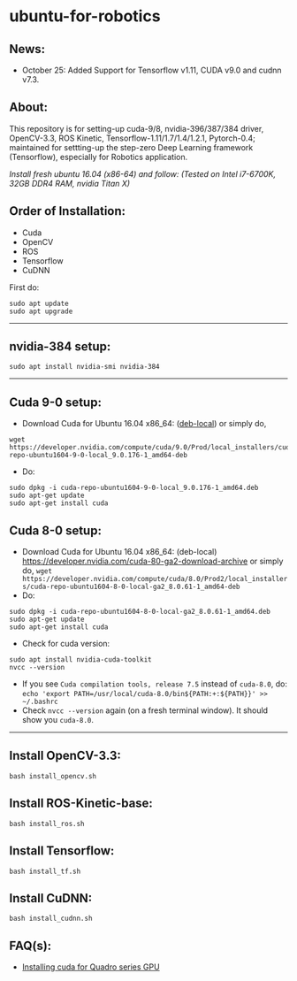 # ubuntu-for-robotics

## News: 
- October 25: Added Support for Tensorflow v1.11, CUDA v9.0 and cudnn v7.3.

## About:

This repository is for setting-up cuda-9/8, nvidia-396/387/384 driver, OpenCV-3.3, ROS Kinetic, Tensorflow-1.11/1.7/1.4/1.2.1, Pytorch-0.4; maintained for settting-up the step-zero Deep Learning framework (Tensorflow), especially for Robotics application.

*Install fresh ubuntu 16.04 (x86-64) and follow:*
*(Tested on Intel i7-6700K, 32GB DDR4 RAM, nvidia Titan X)*

## Order of Installation:
- Cuda
- OpenCV
- ROS
- Tensorflow
- CuDNN

First do:
```
sudo apt update
sudo apt upgrade
```

***

## nvidia-384 setup:
`sudo apt install nvidia-smi nvidia-384`
***

## Cuda 9-0 setup:
- Download Cuda for Ubuntu 16.04 x86_64: ([deb-local](https://developer.nvidia.com/cuda-90-download-archive?target_os=Linux&target_arch=x86_64&target_distro=Ubuntu&target_version=1604&target_type=deblocal))
or simply do, 
```
wget https://developer.nvidia.com/compute/cuda/9.0/Prod/local_installers/cuda-repo-ubuntu1604-9-0-local_9.0.176-1_amd64-deb
```

- Do: 
```
sudo dpkg -i cuda-repo-ubuntu1604-9-0-local_9.0.176-1_amd64.deb 
sudo apt-get update
sudo apt-get install cuda
```



## Cuda 8-0 setup:
- Download Cuda for Ubuntu 16.04 x86_64: (deb-local)
https://developer.nvidia.com/cuda-80-ga2-download-archive
or simply do, `wget https://developer.nvidia.com/compute/cuda/8.0/Prod2/local_installers/cuda-repo-ubuntu1604-8-0-local-ga2_8.0.61-1_amd64-deb`
- Do: 
```
sudo dpkg -i cuda-repo-ubuntu1604-8-0-local-ga2_8.0.61-1_amd64.deb
sudo apt-get update
sudo apt-get install cuda
```

- Check for cuda version:
```
sudo apt install nvidia-cuda-toolkit
nvcc --version
```

- If you see `Cuda compilation tools, release 7.5` instead of `cuda-8.0`, do:
``
echo 'export PATH=/usr/local/cuda-8.0/bin${PATH:+:${PATH}}' >> ~/.bashrc
``
- Check `nvcc --version` again (on a fresh terminal window). It should show you `cuda-8.0`.
***


## Install OpenCV-3.3:
``bash install_opencv.sh``

## Install ROS-Kinetic-base:
``bash install_ros.sh``

## Install Tensorflow:
``bash install_tf.sh``

## Install CuDNN:
``bash install_cudnn.sh``


## FAQ(s):
- [Installing cuda for Quadro series GPU](https://github.com/chahatdeep/ubuntu-for-robotics/issues/3)
